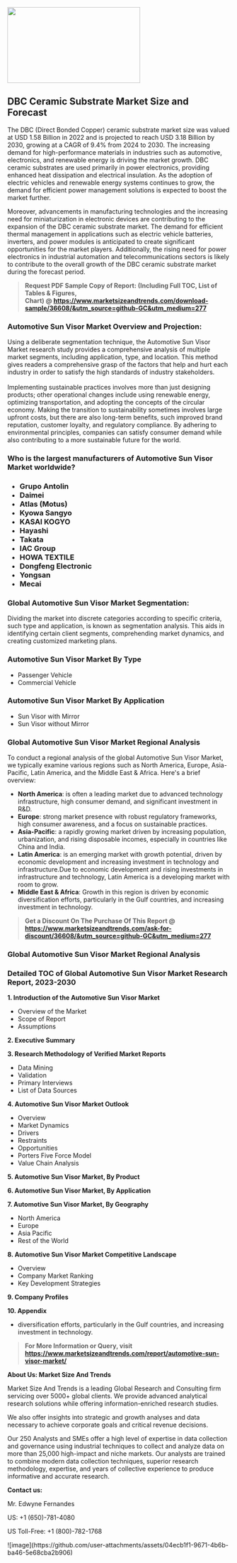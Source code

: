 <p><img class="alignnone size-medium wp-image-20088" src="https://ffe5etoiles.com/wp-content/uploads/2024/12/MST1-300x171.png" alt="" width="300" height="171" /></p><h2>DBC Ceramic Substrate Market Size and Forecast</h2><p>The DBC (Direct Bonded Copper) ceramic substrate market size was valued at USD 1.58 Billion in 2022 and is projected to reach USD 3.18 Billion by 2030, growing at a CAGR of 9.4% from 2024 to 2030. The increasing demand for high-performance materials in industries such as automotive, electronics, and renewable energy is driving the market growth. DBC ceramic substrates are used primarily in power electronics, providing enhanced heat dissipation and electrical insulation. As the adoption of electric vehicles and renewable energy systems continues to grow, the demand for efficient power management solutions is expected to boost the market further.</p><p>Moreover, advancements in manufacturing technologies and the increasing need for miniaturization in electronic devices are contributing to the expansion of the DBC ceramic substrate market. The demand for efficient thermal management in applications such as electric vehicle batteries, inverters, and power modules is anticipated to create significant opportunities for the market players. Additionally, the rising need for power electronics in industrial automation and telecommunications sectors is likely to contribute to the overall growth of the DBC ceramic substrate market during the forecast period.</p></p><blockquote id="" class=""><strong>Request PDF Sample Copy of Report: (Including Full TOC, List of Tables &amp; Figures, Chart)&nbsp;@&nbsp;<strong><a href="https://www.marketsizeandtrends.com/download-sample/36608/&utm_source=github-GC&utm_medium=277" target="_blank">https://www.marketsizeandtrends.com/download-sample/36608/&utm_source=github-GC&utm_medium=277</a></strong></strong></blockquote><h3 id="" class="">Automotive Sun Visor Market&nbsp;Overview and Projection:</h3><p id="" class="">Using a deliberate segmentation technique, the Automotive Sun Visor Market research study provides a comprehensive analysis of multiple market segments, including application, type, and location. This method gives readers a comprehensive grasp of the factors that help and hurt each industry in order to satisfy the high standards of industry stakeholders. <br /> <br />Implementing sustainable practices involves more than just designing products; other operational changes include using renewable energy, optimizing transportation, and adopting the concepts of the circular economy. Making the transition to sustainability sometimes involves large upfront costs, but there are also long-term benefits, such improved brand reputation, customer loyalty, and regulatory compliance. By adhering to environmental principles, companies can satisfy consumer demand while also contributing to a more sustainable future for the world.</p><h3 id="" class="">Who is the largest manufacturers of&nbsp;Automotive Sun Visor Market worldwide?</h3><h3 class=""><p><ul><li>Grupo Antolin </li><li> Daimei </li><li> Atlas (Motus) </li><li> Kyowa Sangyo </li><li> KASAI KOGYO </li><li> Hayashi </li><li> Takata </li><li> IAC Group </li><li> HOWA TEXTILE </li><li> Dongfeng Electronic </li><li> Yongsan </li><li> Mecai</li></ul></p></h3><h3 id="" class="">Global&nbsp;Automotive Sun Visor Market Segmentation:</h3><p id="" class="">Dividing the market into discrete categories according to specific criteria, such type and application, is known as segmentation analysis. This aids in identifying certain client segments, comprehending market dynamics, and creating customized marketing plans.</p><h3 id="" class="">Automotive Sun Visor Market&nbsp;By Type</h3><p><p><ul><li>Passenger Vehicle </li><li> Commercial Vehicle</p></li></ul></p></p><h3 id="" class="">Automotive Sun Visor Market&nbsp;By Application</h3><p class=""><p><ul><li>Sun Visor with Mirror </li><li> Sun Visor without Mirror</li></ul></p></p><h3 id="" class="">Global Automotive Sun Visor Market Regional Analysis</h3><p id="" class="">To conduct a regional analysis of the global Automotive Sun Visor Market, we typically examine various regions such as North America, Europe, Asia-Pacific, Latin America, and the Middle East &amp; Africa. Here's a brief overview:</p><ul><li><strong>North America</strong>: is often a leading market due to advanced technology infrastructure, high consumer demand, and significant investment in R&amp;D.</li><li><strong>Europe</strong>: strong market presence with robust regulatory frameworks, high consumer awareness, and a focus on sustainable practices.</li><li><strong>Asia-Pacific</strong>: a rapidly growing market driven by increasing population, urbanization, and rising disposable incomes, especially in countries like China and India.</li><li><strong>Latin America</strong>: is an emerging market with growth potential, driven by economic development and increasing investment in technology and infrastructure.Due to economic development and rising investments in infrastructure and technology, Latin America is a developing market with room to grow.</li><li><strong>Middle East &amp; Africa</strong>: Growth in this region is driven by economic diversification efforts, particularly in the Gulf countries, and increasing investment in technology.</li></ul><blockquote id="" class=""><strong>Get a Discount On The Purchase Of This Report @ <strong><a href="https://www.marketsizeandtrends.com/ask-for-discount/36608/&utm_source=github-GC&utm_medium=277" target="_blank">https://www.marketsizeandtrends.com/ask-for-discount/36608/&utm_source=github-GC&utm_medium=277</a></strong></strong></blockquote><h3 id="" class="">Global Automotive Sun Visor Market Regional Analysis</h3><h3 id="" class="">Detailed TOC of Global Automotive Sun Visor Market Research Report, 2023-2030</h3><p id="" class=""><strong>1. Introduction of the Automotive Sun Visor Market</strong></p><ul><li>Overview of the Market</li><li>Scope of Report</li><li>Assumptions</li></ul><p id="" class=""><strong>2. Executive Summary</strong></p><p id="" class=""><strong>3. Research Methodology of Verified Market Reports</strong></p><ul><li>Data Mining</li><li>Validation</li><li>Primary Interviews</li><li>List of Data Sources</li></ul><p id="" class=""><strong>4. Automotive Sun Visor Market Outlook</strong></p><ul><li>Overview</li><li>Market Dynamics</li><li>Drivers</li><li>Restraints</li><li>Opportunities</li><li>Porters Five Force Model</li><li>Value Chain Analysis</li></ul><p id="" class=""><strong>5. Automotive Sun Visor Market, By Product</strong></p><p id="" class=""><strong>6. Automotive Sun Visor Market, By Application</strong></p><p id="" class=""><strong>7. Automotive Sun Visor Market, By Geography</strong></p><ul><li>North America</li><li>Europe</li><li>Asia Pacific</li><li>Rest of the World</li></ul><p id="" class=""><strong>8. Automotive Sun Visor Market Competitive Landscape</strong></p><ul><li>Overview</li><li>Company Market Ranking</li><li>Key Development Strategies</li></ul><p id="" class=""><strong>9. Company Profiles</strong></p><p id="" class=""><strong>10. Appendix</strong></p><ul><li>diversification efforts, particularly in the Gulf countries, and increasing investment in technology.</li></ul><blockquote id="" class=""><strong>For More Information or Query, visit <strong><strong><a href="https://www.marketsizeandtrends.com/report/automotive-sun-visor-market/" target="_blank">https://www.marketsizeandtrends.com/report/automotive-sun-visor-market/</a></strong></strong></strong></blockquote><p id="" class=""><strong>About Us: Market Size And Trends</strong></p><p id="" class="">Market Size And Trends is a leading Global Research and Consulting firm servicing over 5000+ global clients. We provide advanced analytical research solutions while offering information-enriched research studies.</p><p id="" class="">We also offer insights into strategic and growth analyses and data necessary to achieve corporate goals and critical revenue decisions.</p><p id="" class="">Our 250 Analysts and SMEs offer a high level of expertise in data collection and governance using industrial techniques to collect and analyze data on more than 25,000 high-impact and niche markets. Our analysts are trained to combine modern data collection techniques, superior research methodology, expertise, and years of collective experience to produce informative and accurate research.</p><p id="" class=""><strong>Contact us:</strong></p><p id="" class="">Mr. Edwyne Fernandes</p><p id="" class="">US: +1 (650)-781-4080</p><p id="" class="">US Toll-Free: +1 (800)-782-1768</p>
![image](https://github.com/user-attachments/assets/04ecb1f1-9671-4b6b-ba46-5e68cba2b906)
